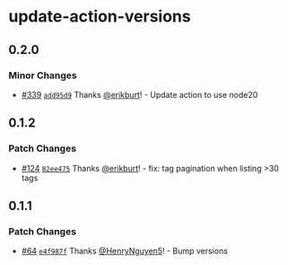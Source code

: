 # update-action-versions

## 0.2.0

### Minor Changes

- [#339](https://github.com/smartcontractkit/.github/pull/339)
  [`add95d9`](https://github.com/smartcontractkit/.github/commit/add95d93ba555003e706f798c6d9c0f323384e0b)
  Thanks [@erikburt](https://github.com/erikburt)! - Update action to use node20

## 0.1.2

### Patch Changes

- [#124](https://github.com/smartcontractkit/.github/pull/124)
  [`82ee475`](https://github.com/smartcontractkit/.github/commit/82ee4750e3e45635a0db2267a4542053b7057ed6)
  Thanks [@erikburt](https://github.com/erikburt)! - fix: tag pagination when
  listing >30 tags

## 0.1.1

### Patch Changes

- [#64](https://github.com/smartcontractkit/.github/pull/64)
  [`e4f987f`](https://github.com/smartcontractkit/.github/commit/e4f987fe4347b3245e1db2be6383af6e741d6230)
  Thanks [@HenryNguyen5](https://github.com/HenryNguyen5)! - Bump versions
